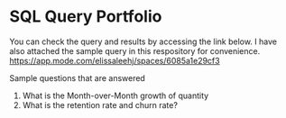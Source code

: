 # SQL Query Portfolio

You can check the query and results by accessing the link below. I have also attached the sample query in this respository for convenience. 
https://app.mode.com/elissaleehj/spaces/6085a1e29cf3


Sample questions that are answered
1. What is the Month-over-Month growth of quantity
2. What is the retention rate and churn rate? 







